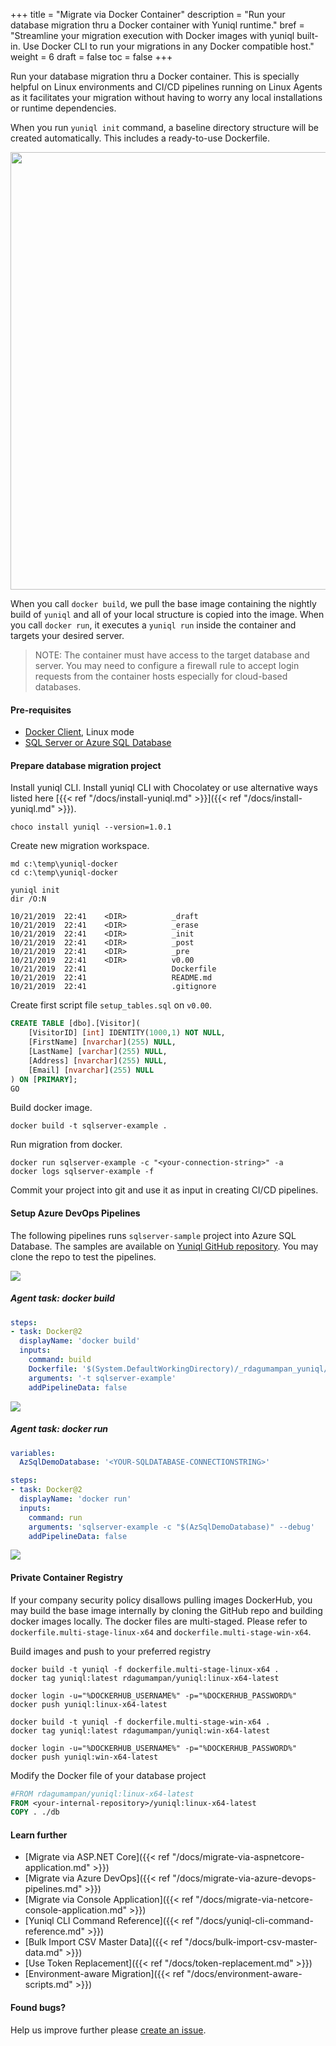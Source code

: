 +++
title = "Migrate via Docker Container"
description = "Run your database migration thru a Docker container with Yuniql runtime."
bref = "Streamline your migration execution with Docker images with yuniql built-in. Use Docker CLI to run your migrations in any Docker compatible host."
weight = 6
draft = false
toc = false
+++ 

Run your database migration thru a Docker container. This is specially helpful on Linux environments and CI/CD pipelines running on Linux Agents as it facilitates your migration without having to worry any local installations or runtime dependencies. 

When you run `yuniql init` command, a baseline directory structure will be created automatically. This includes a ready-to-use Dockerfile.

<img src="/images/wiki-sample-sqlserverdb-01.png" width=700>

When you call `docker build`, we pull the base image containing the nightly build of `yuniql` and all of your local structure is copied into the image. When you call `docker run`, it executes a `yuniql run` inside the container and targets your desired server.

>NOTE: The container must have access to the target database and server. You may need to configure a firewall rule to accept login requests from the container hosts especially for cloud-based databases.

#### Pre-requisites
- [Docker Client](https://www.docker.com/products/docker-desktop), Linux mode
- [SQL Server or Azure SQL Database](https://www.microsoft.com/en-us/sql-server/sql-server-downloads)
 
#### Prepare database migration project

Install yuniql CLI.
Install yuniql CLI with Chocolatey or use alternative ways listed here [{{< ref "/docs/install-yuniql.md" >}}]({{< ref "/docs/install-yuniql.md" >}}).

```shell
choco install yuniql --version=1.0.1
```

Create new migration workspace.

```shell
md c:\temp\yuniql-docker
cd c:\temp\yuniql-docker

yuniql init
dir /O:N

10/21/2019  22:41    <DIR>          _draft
10/21/2019  22:41    <DIR>          _erase
10/21/2019  22:41    <DIR>          _init
10/21/2019  22:41    <DIR>          _post
10/21/2019  22:41    <DIR>          _pre
10/21/2019  22:41    <DIR>          v0.00
10/21/2019  22:41                   Dockerfile
10/21/2019  22:41                   README.md
10/21/2019  22:41                   .gitignore
```

Create first script file `setup_tables.sql` on `v0.00`.

```sql
CREATE TABLE [dbo].[Visitor](
	[VisitorID] [int] IDENTITY(1000,1) NOT NULL,
	[FirstName] [nvarchar](255) NULL,
	[LastName] [varchar](255) NULL,
	[Address] [nvarchar](255) NULL,
	[Email] [nvarchar](255) NULL
) ON [PRIMARY];
GO
```

Build docker image.

```shell
docker build -t sqlserver-example .
```

Run migration from docker.

```shell
docker run sqlserver-example -c "<your-connection-string>" -a
docker logs sqlserver-example -f
```

Commit your project into git and use it as input in creating CI/CD pipelines.

#### Setup Azure DevOps Pipelines
The following pipelines runs `sqlserver-sample` project into Azure SQL Database. The samples are available on [Yuniql GitHub repository](https://github.com/rdagumampan/yuniql/tree/master/samples/sqlserver-sample). You may clone the repo to test the pipelines.

<img src="/images/dockerized-migration-03.png">

##### Agent task: docker build
```yaml
steps:
- task: Docker@2
  displayName: 'docker build'
  inputs:
    command: build
    Dockerfile: '$(System.DefaultWorkingDirectory)/_rdagumampan_yuniql/samples/basic-sqlserver-sample/Dockerfile'
    arguments: '-t sqlserver-example'
    addPipelineData: false
```
<img src="/images/dockerized-migration-01.png">

##### Agent task: docker run

```yaml
variables:
  AzSqlDemoDatabase: '<YOUR-SQLDATABASE-CONNECTIONSTRING>'

steps:
- task: Docker@2
  displayName: 'docker run'
  inputs:
    command: run
    arguments: 'sqlserver-example -c "$(AzSqlDemoDatabase)" --debug'
    addPipelineData: false
```

<img src="/images/dockerized-migration-02.png">

#### Private Container Registry

If your company security policy disallows pulling images DockerHub, you may build the base image internally by cloning the GitHub repo and building docker images locally. The docker files are multi-staged. Please refer to `dockerfile.multi-stage-linux-x64` and `dockerfile.multi-stage-win-x64`.

Build images and push to your preferred registry

```shell
docker build -t yuniql -f dockerfile.multi-stage-linux-x64 .
docker tag yuniql:latest rdagumampan/yuniql:linux-x64-latest

docker login -u="%DOCKERHUB_USERNAME%" -p="%DOCKERHUB_PASSWORD%"
docker push yuniql:linux-x64-latest
```

```shell
docker build -t yuniql -f dockerfile.multi-stage-win-x64 .
docker tag yuniql:latest rdagumampan/yuniql:win-x64-latest

docker login -u="%DOCKERHUB_USERNAME%" -p="%DOCKERHUB_PASSWORD%"
docker push yuniql:win-x64-latest
```

Modify the Docker file of your database project

```dockerfile
#FROM rdagumampan/yuniql:linux-x64-latest
FROM <your-internal-repository>/yuniql:linux-x64-latest
COPY . ./db
```

#### Learn further

* [Migrate via ASP.NET Core]({{< ref "/docs/migrate-via-aspnetcore-application.md" >}})
* [Migrate via Azure DevOps]({{< ref "/docs/migrate-via-azure-devops-pipelines.md" >}})
* [Migrate via Console Application]({{< ref "/docs/migrate-via-netcore-console-application.md" >}})
* [Yuniql CLI Command Reference]({{< ref "/docs/yuniql-cli-command-reference.md" >}})
* [Bulk Import CSV Master Data]({{< ref "/docs/bulk-import-csv-master-data.md" >}})
* [Use Token Replacement]({{< ref "/docs/token-replacement.md" >}})
* [Environment-aware Migration]({{< ref "/docs/environment-aware-scripts.md" >}})

#### Found bugs?

Help us improve further please [create an issue](https://github.com/rdagumampan/yuniql/issues/new).